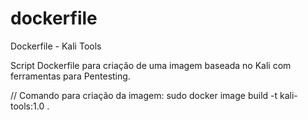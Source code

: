 # dockerfile
Dockerfile - Kali Tools

Script Dockerfile para criação de uma imagem baseada no Kali com ferramentas para Pentesting.

// Comando para criação da imagem:
sudo docker image build -t kali-tools:1.0 .
